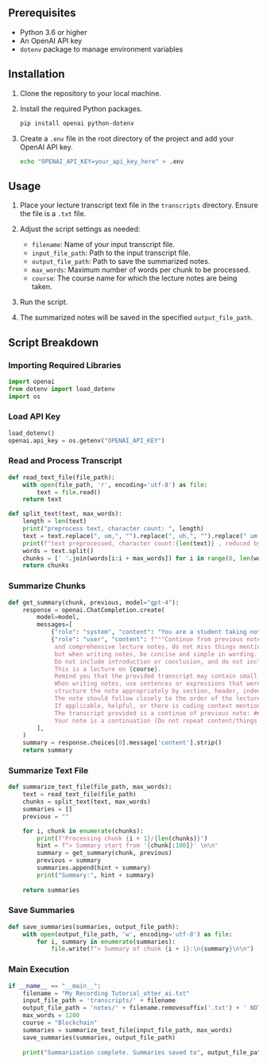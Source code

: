 ## Prerequisites

- Python 3.6 or higher
- An OpenAI API key
- `dotenv` package to manage environment variables

## Installation

1. Clone the repository to your local machine.

2. Install the required Python packages.
   ```bash
   pip install openai python-dotenv
   ```

3. Create a `.env` file in the root directory of the project and add your OpenAI API key.
   ```bash
   echo "OPENAI_API_KEY=your_api_key_here" > .env
   ```

## Usage

1. Place your lecture transcript text file in the `transcripts` directory. Ensure the file is a `.txt` file.

2. Adjust the script settings as needed:
   - `filename`: Name of your input transcript file.
   - `input_file_path`: Path to the input transcript file.
   - `output_file_path`: Path to save the summarized notes.
   - `max_words`: Maximum number of words per chunk to be processed.
   - `course`: The course name for which the lecture notes are being taken.

3. Run the script.
4. The summarized notes will be saved in the specified `output_file_path`.

## Script Breakdown

### Importing Required Libraries

```python
import openai
from dotenv import load_dotenv
import os
```

### Load API Key

```python
load_dotenv()
openai.api_key = os.getenv("OPENAI_API_KEY")
```

### Read and Process Transcript

```python
def read_text_file(file_path):
    with open(file_path, 'r', encoding='utf-8') as file:
        text = file.read()
    return text

def split_text(text, max_words):
    length = len(text)
    print("preprocess text, character count: ", length)
    text = text.replace(", um,", "").replace(", uh,", "").replace(" um ", ",").replace("right?", ".").replace("Um", ",").replace("like, ","")
    print(f"text preprocessed, character count:{len(text)} , reduced by {100 - (len(text)/length) * 100} %")
    words = text.split()
    chunks = [' '.join(words[i:i + max_words]) for i in range(0, len(words), max_words)]
    return chunks
```

### Summarize Chunks

```python
def get_summary(chunk, previous, model="gpt-4"):
    response = openai.ChatCompletion.create(
        model=model,
        messages=[
            {"role": "system", "content": "You are a student taking notes of the lecturer speaking."},
            {"role": "user", "content": f"""Continue from previous note, if any, put the following lecture transcript into detailed intuitive 
             and comprehensive lecture notes, do not miss things mentioned, 
             but when writing notes, be concise and simple in wording.
             Do not include introduction or conclusion, and do not include any form of summary at the end, just cleanly end the note taking, no need for extra words.
             This is a lecture on {course}.
             Remind you that the provided transcript may contain small error or typo.
             When writing notes, use sentences or expressions that were originally appeared in transcripts. 
             structure the note appropriately by section, header, indents etc for better readability. 
             The note should follow closely to the order of the lecturer's speech transcript content. As if "taking down notes as lecturer speaks". Do not go into things not mentioned in the transcription
             If applicable, helpful, or there is coding context mentioned in transcript, include code snippets if appropriate. 
             The transcript provided is a continue of previous note: ## previous note: ``` {previous}``` \n
             Your note is a continuation (Do not repeat content/things already said) from the end of previous note.  \n\n Transcript: {chunk}"""}
        ],
    )
    summary = response.choices[0].message['content'].strip()
    return summary
```

### Summarize Text File

```python
def summarize_text_file(file_path, max_words):
    text = read_text_file(file_path)
    chunks = split_text(text, max_words)
    summaries = []
    previous = ""

    for i, chunk in enumerate(chunks):
        print(f"Processing chunk {i + 1}/{len(chunks)}")
        hint = f"> Summary start from '{chunk[:100]}' \n\n"
        summary = get_summary(chunk, previous)
        previous = summary
        summaries.append(hint + summary)
        print("Summary:", hint + summary)
    
    return summaries
```

### Save Summaries

```python
def save_summaries(summaries, output_file_path):
    with open(output_file_path, 'w', encoding='utf-8') as file:
        for i, summary in enumerate(summaries):
            file.write(f"> Summary of chunk {i + 1}:\n{summary}\n\n")
```

### Main Execution

```python
if __name__ == "__main__":
    filename = "My Recording Tutorial_otter_ai.txt"
    input_file_path = 'transcripts/' + filename
    output_file_path = 'notes/' + filename.removesuffix('.txt') + ' NOTES.md'
    max_words = 1200
    course = "Blockchain"
    summaries = summarize_text_file(input_file_path, max_words)
    save_summaries(summaries, output_file_path)
    
    print("Summarization complete. Summaries saved to", output_file_path)
```
